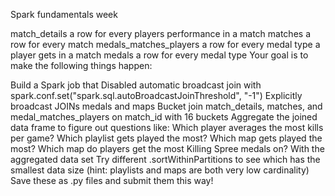 Spark fundamentals week

match_details
a row for every players performance in a match
matches
a row for every match
medals_matches_players
a row for every medal type a player gets in a match
medals
a row for every medal type
Your goal is to make the following things happen:

Build a Spark job that
Disabled automatic broadcast join with spark.conf.set("spark.sql.autoBroadcastJoinThreshold", "-1")
Explicitly broadcast JOINs medals and maps
Bucket join match_details, matches, and medal_matches_players on match_id with 16 buckets
Aggregate the joined data frame to figure out questions like:
Which player averages the most kills per game?
Which playlist gets played the most?
Which map gets played the most?
Which map do players get the most Killing Spree medals on?
With the aggregated data set
Try different .sortWithinPartitions to see which has the smallest data size (hint: playlists and maps are both very low cardinality)
Save these as .py files and submit them this way!
